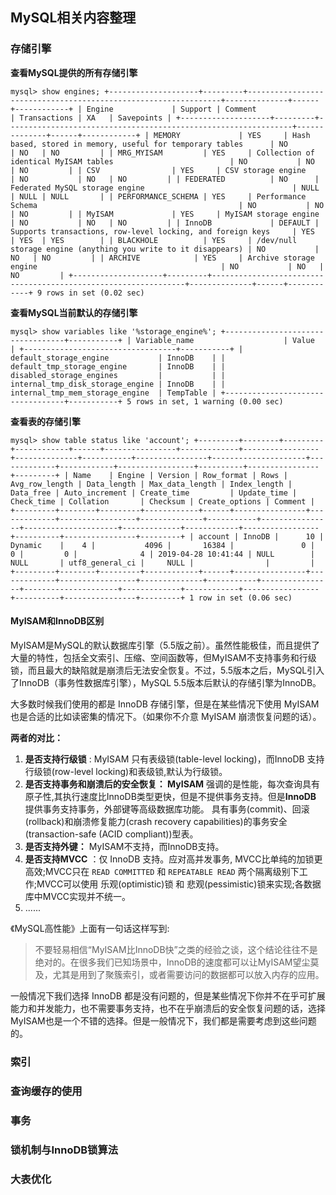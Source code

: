 ## MySQL相关内容整理

### 存储引擎

 **查看MySQL提供的所有存储引擎** 

`mysql> show engines;
+--------------------+---------+----------------------------------------------------------------+--------------+------+------------+
| Engine             | Support | Comment                                                        | Transactions | XA   | Savepoints |
+--------------------+---------+----------------------------------------------------------------+--------------+------+------------+
| MEMORY             | YES     | Hash based, stored in memory, useful for temporary tables      | NO           | NO   | NO         |
| MRG_MYISAM         | YES     | Collection of identical MyISAM tables                          | NO           | NO   | NO         |
| CSV                | YES     | CSV storage engine                                             | NO           | NO   | NO         |
| FEDERATED          | NO      | Federated MySQL storage engine                                 | NULL         | NULL | NULL       |
| PERFORMANCE_SCHEMA | YES     | Performance Schema                                             | NO           | NO   | NO         |
| MyISAM             | YES     | MyISAM storage engine                                          | NO           | NO   | NO         |
| InnoDB             | DEFAULT | Supports transactions, row-level locking, and foreign keys     | YES          | YES  | YES        |
| BLACKHOLE          | YES     | /dev/null storage engine (anything you write to it disappears) | NO           | NO   | NO         |
| ARCHIVE            | YES     | Archive storage engine                                         | NO           | NO   | NO         |
+--------------------+---------+----------------------------------------------------------------+--------------+------+------------+
9 rows in set (0.02 sec)`

 **查看MySQL当前默认的存储引擎** 

`mysql> show variables like '%storage_engine%';
+----------------------------------+-----------+
| Variable_name                    | Value     |
+----------------------------------+-----------+
| default_storage_engine           | InnoDB    |
| default_tmp_storage_engine       | InnoDB    |
| disabled_storage_engines         |           |
| internal_tmp_disk_storage_engine | InnoDB    |
| internal_tmp_mem_storage_engine  | TempTable |
+----------------------------------+-----------+
5 rows in set, 1 warning (0.00 sec)`

 **查看表的存储引擎** 

`mysql> show table status like 'account';
+---------+--------+---------+------------+------+----------------+-------------+-----------------+--------------+-----------+----------------+---------------------+-------------+------------+-----------------+----------+----------------+---------+
| Name    | Engine | Version | Row_format | Rows | Avg_row_length | Data_length | Max_data_length | Index_length | Data_free | Auto_increment | Create_time         | Update_time | Check_time | Collation       | Checksum | Create_options | Comment |
+---------+--------+---------+------------+------+----------------+-------------+-----------------+--------------+-----------+----------------+---------------------+-------------+------------+-----------------+----------+----------------+---------+
| account | InnoDB |      10 | Dynamic    |    4 |           4096 |       16384 |               0 |            0 |         0 |              4 | 2019-04-28 10:41:44 | NULL        | NULL       | utf8_general_ci |     NULL |                |         |
+---------+--------+---------+------------+------+----------------+-------------+-----------------+--------------+-----------+----------------+---------------------+-------------+------------+-----------------+----------+----------------+---------+
1 row in set (0.06 sec)`

#### MyISAM和InnoDB区别

MyISAM是MySQL的默认数据库引擎（5.5版之前）。虽然性能极佳，而且提供了大量的特性，包括全文索引、压缩、空间函数等，但MyISAM不支持事务和行级锁，而且最大的缺陷就是崩溃后无法安全恢复。不过，5.5版本之后，MySQL引入了InnoDB（事务性数据库引擎），MySQL 5.5版本后默认的存储引擎为InnoDB。

大多数时候我们使用的都是 InnoDB 存储引擎，但是在某些情况下使用 MyISAM 也是合适的比如读密集的情况下。（如果你不介意 MyISAM 崩溃恢复问题的话）。

**两者的对比：**

1. **是否支持行级锁** : MyISAM 只有表级锁(table-level locking)，而InnoDB 支持行级锁(row-level locking)和表级锁,默认为行级锁。
2. **是否支持事务和崩溃后的安全恢复： MyISAM** 强调的是性能，每次查询具有原子性,其执行速度比InnoDB类型更快，但是不提供事务支持。但是**InnoDB** 提供事务支持事务，外部键等高级数据库功能。 具有事务(commit)、回滚(rollback)和崩溃修复能力(crash recovery capabilities)的事务安全(transaction-safe (ACID compliant))型表。
3. **是否支持外键：** MyISAM不支持，而InnoDB支持。
4. **是否支持MVCC** ：仅 InnoDB 支持。应对高并发事务, MVCC比单纯的加锁更高效;MVCC只在 `READ COMMITTED` 和 `REPEATABLE READ` 两个隔离级别下工作;MVCC可以使用 乐观(optimistic)锁 和 悲观(pessimistic)锁来实现;各数据库中MVCC实现并不统一。
5. ......

《MySQL高性能》上面有一句话这样写到:

> 不要轻易相信“MyISAM比InnoDB快”之类的经验之谈，这个结论往往不是绝对的。在很多我们已知场景中，InnoDB的速度都可以让MyISAM望尘莫及，尤其是用到了聚簇索引，或者需要访问的数据都可以放入内存的应用。

一般情况下我们选择 InnoDB 都是没有问题的，但是某些情况下你并不在乎可扩展能力和并发能力，也不需要事务支持，也不在乎崩溃后的安全恢复问题的话，选择MyISAM也是一个不错的选择。但是一般情况下，我们都是需要考虑到这些问题的。

### 索引

### 查询缓存的使用

### 事务

### 锁机制与InnoDB锁算法

### 大表优化

